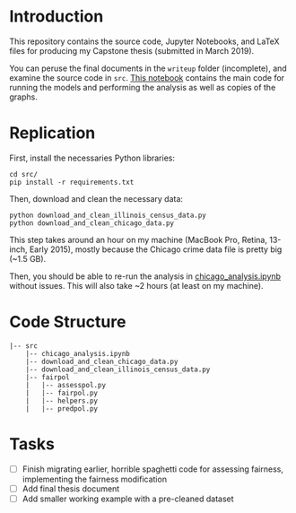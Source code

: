 # Introduction

This repository contains the source code, Jupyter Notebooks, and LaTeX files
for producing my Capstone thesis (submitted in March 2019).

You can peruse the final documents in the `writeup` folder (incomplete), and
examine the source code in `src`. [This notebook](src/chicago_analysis.ipynb)
contains the main code for running the models and performing the analysis as
well as copies of the graphs.

# Replication

First, install the necessaries Python libraries:
```
cd src/
pip install -r requirements.txt
```
Then, download and clean the necessary data:
```
python download_and_clean_illinois_census_data.py
python download_and_clean_chicago_data.py
```
This step takes around an hour on my machine (MacBook Pro, Retina, 13-inch,
Early 2015), mostly because the Chicago crime data file is pretty big (\~1.5
GB).

Then, you should be able to re-run the analysis in
[chicago_analysis.ipynb](src/chicago_analysis.ipynb) without issues. This will
also take \~2 hours (at least on my machine).

# Code Structure

```
|-- src
    |-- chicago_analysis.ipynb
    |-- download_and_clean_chicago_data.py
    |-- download_and_clean_illinois_census_data.py
    |-- fairpol
    |   |-- assesspol.py
    |   |-- fairpol.py
    |   |-- helpers.py
    |   |-- predpol.py
```

# Tasks
- [ ] Finish migrating earlier, horrible spaghetti code for assessing fairness, implementing the fairness modification
- [ ] Add final thesis document
- [ ] Add smaller working example with a pre-cleaned dataset
